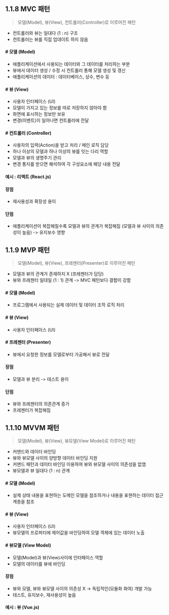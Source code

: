 
## 1.1.8 MVC 패턴

> 모델(Model), 뷰(View), 컨트롤러(Controller)로 이루어진 패턴

- 컨트롤러와 뷰는 일대다 (1 : n) 구조
- 컨트롤러는 뷰를 직접 업데이트 하지 않음

#### # 모델 (Model)

- 애플리케이션에서 사용되는 데이터와 그 데이터를 처리하는 부분
- 뷰에서 데이터 생성 / 수정 시 컨트롤러 통해 모델 생성 및 갱신
- 애플리케이션의 데이터 : 데이터베이스, 상수, 변수 등

#### # 뷰 (View)

- 사용자 인터페이스 (UI)
- 모델이 가지고 있는 정보를 따로 저장하지 않아야 함
- 화면에 표시하는 정보만 보유
- 변경(이벤트)이 일어나면 컨트롤러에 전달

#### # 컨트롤러 (Controller)

- 사용자의 입력(Action)을 받고 처리 / 메인 로직 담당
- 하나 이상의 모델과 하나 이상의 뷰를 잇는 다리 역할
- 모델과 뷰의 생명주기 관리
- 변경 통지를 받으면 해석하여 각 구성요소에 해당 내용 전달

#### 예시 : 리액트 (React.js)

#### 장점

- 재사용성과 확장성 용이

#### 단점

- 애플리케이션이 복잡해질수록 모델과 뷰의 관계가 복잡해짐 (모델과 뷰 사이의 의존성이 높음) -> 유지보수 영향

## 1.1.9 MVP 패턴

> 모델(Model), 뷰(View), 프레젠터(Presenter)로 이루어진 패턴

- 모델과 뷰의 관계가 존재하지 X (프레젠터가 담당)
- 뷰와 프레젠터 일대일 (1 : 1) 관계 -> MVC 패턴보다 결합이 강함

#### # 모델 (Model)

- 프로그램에서 사용되는 실제 데이터 및 데이터 조작 로직 처리

#### # 뷰 (View)

- 사용자 인터페이스 (UI)

#### # 프레젠터 (Presenter)

- 뷰에서 요청한 정보를 모델로부터 가공해서 뷰로 전달

#### 장점

- 모델과 뷰 분리 -> 테스트 용이

#### 단점

- 뷰와 프레젠터의 의존관계 증가
- 프레젠터가 복잡해짐

## 1.1.10 MVVM 패턴

> 모델(Model), 뷰(View), 뷰모델(View Model)로 이루어진 패턴

- 커맨드와 데이터 바인딩
- 뷰와 뷰모델 사이의 양방향 데이터 바인딩 지원
- 커맨드 패턴과 데이터 바인딩 이용하여 뷰와 뷰모델 사이의 의존성을 없앰
- 뷰모델과 뷰 일대다 (1 : n) 관계

[//]: # (- 뷰모델 &#40;view Model&#41; : 뷰를 더 추상화한 계층)

#### # 모델 (Model)

- 실제 상태 내용을 표현하는 도메인 모델을 참조하거나 내용을 표현하는 데이터 접근 계층을 참조

#### # 뷰 (View)

- 사용자 인터페이스 (UI)
- 뷰모델의 프로퍼티에 제어값을 바인딩하여 모델 객체에 있는 데이터 노출

#### # 뷰모델 (View Model)

- 모델(Model)과 뷰(View)사이에 인터페이스 역할
- 모델의 데이터를 뷰에 바인딩

#### 장점

- 뷰와 모델, 뷰와 뷰모델 사이의 의존성 X -> 독립적인(모듈화 화여) 개발 가능
- 테스트, 유지보수, 재사용성이 높음

#### 예시 : 뷰 (Vue.js)